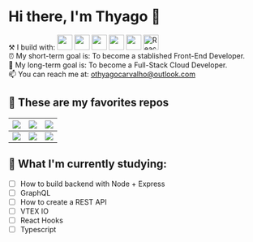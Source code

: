 # Hi there, I'm Thyago 👋 

⚒ I build with: <img height=30em src="https://cdn.jsdelivr.net/gh/devicons/devicon/icons/html5/html5-original.svg" /> <img height=30em src="https://cdn.jsdelivr.net/gh/devicons/devicon/icons/css3/css3-original.svg" /> <img height=30em src="https://cdn.jsdelivr.net/gh/devicons/devicon/icons/javascript/javascript-plain.svg" /> <img height=30em src="https://cdn.jsdelivr.net/gh/devicons/devicon/icons/sass/sass-original.svg" /> <img height=30em src="https://cdn.jsdelivr.net/gh/devicons/devicon/icons/bootstrap/bootstrap-original.svg" /> <img height=30em src="https://cdn-icons-png.flaticon.com/512/1260/1260775.png" alt="ReactJS"/><br>
⏰ My short-term goal is: To become a stablished Front-End Developer.<br>
📆 My long-term goal is: To become a Full-Stack Cloud Developer. <br> 
📫 You can reach me at: <a src="mailto:othyagocarvalho@outlook.com">othyagocarvalho@outlook.com</a> <br>

## 📌 These are my favorites repos

| <a href='https://github.com/OThyagoCarvalho/rocketseat-feedget-alt-nlw8'> <img src="https://github-readme-stats.vercel.app/api/pin/?username=othyagocarvalho&repo=rocketseat-feedget-alt-nlw8&layout=compact&theme=react" /> </a> | <a href='https://github.com/OThyagoCarvalho/rocketseat-chapter-iii'><img src="https://github-readme-stats.vercel.app/api/pin/?username=othyagocarvalho&repo=rocketseat-chapter-iii&layout=compact&theme=react" /></a> | <a href='https://github.com/OThyagoCarvalho/rocketseat-MARATONA-DISCOVERY'><img src="https://github-readme-stats.vercel.app/api/pin/?username=othyagocarvalho&repo=rocketseat-MARATONA-DISCOVERY&layout=compact&theme=react" /></a> |
| ------ | ------ | ------ |
| <a href='https://github.com/OThyagoCarvalho/Bootstrap5-Carousel-Dynamic-Background-Color'><img src="https://github-readme-stats.vercel.app/api/pin/?username=othyagocarvalho&repo=Bootstrap5-Carousel-Dynamic-Background-Color&layout=compact&theme=react" /> </a> | <a href='https://github.com/OThyagoCarvalho/rocketseat-challenge-aula-2'><img src="https://github-readme-stats.vercel.app/api/pin/?username=othyagocarvalho&repo=rocketseat-challenge-aula-2&layout=compact&theme=react" /></a> | <a href='https://github.com/OThyagoCarvalho/hiring-coders-aulas'><img src="https://github-readme-stats.vercel.app/api/pin/?username=othyagocarvalho&repo=hiring-coders-aulas&layout=compact&theme=react" /></a> |

## 📖 What I'm currently studying:

- [ ] How to build backend with Node + Express
- [ ] GraphQL
- [ ] How to create a REST API
- [ ] VTEX IO
- [ ] React Hooks
- [ ] Typescript
